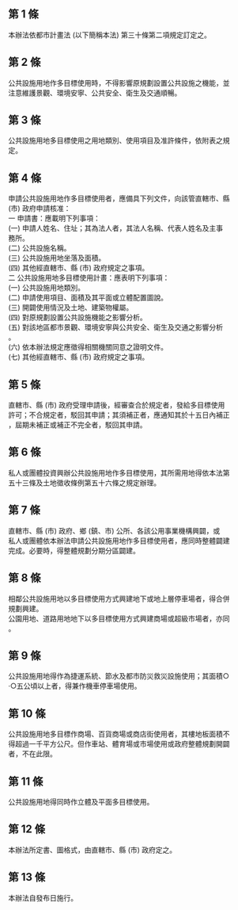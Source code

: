 第 1 條
-------
本辦法依都市計畫法 (以下簡稱本法) 第三十條第二項規定訂定之。

第 2 條
-------
公共設施用地作多目標使用時，不得影響原規劃設置公共設施之機能，並  
注意維護景觀、環境安寧、公共安全、衛生及交通順暢。

第 3 條
-------
公共設施用地多目標使用之用地類別、使用項目及准許條件，依附表之規  
定。

第 4 條
-------
申請公共設施用地作多目標使用者，應備具下列文件，向該管直轄市、縣  
 (市) 政府申請核准：  
一  申請書：應載明下列事項：  
 (一) 申請人姓名、住址；其為法人者，其法人名稱、代表人姓名及主事  
      務所。  
 (二) 公共設施名稱。  
 (三) 公共設施用地坐落及面積。  
 (四) 其他經直轄市、縣 (市) 政府規定之事項。  
二  公共設施用地多目標使用計畫：應表明下列事項：  
 (一) 公共設施用地類別。  
 (二) 申請使用項目、面積及其平面或立體配置圖說。  
 (三) 開闢使用情況及土地、建築物權屬。  
 (四) 對原規劃設置公共設施機能之影響分析。  
 (五) 對該地區都市景觀、環境安寧與公共安全、衛生及交通之影響分析  
      。  
 (六) 依本辦法規定應徵得相關機關同意之證明文件。  
 (七) 其他經直轄市、縣 (市) 政府規定之事項。

第 5 條
-------
直轄市、縣 (市) 政府受理申請後，經審查合於規定者，發給多目標使用  
許可；不合規定者，駁回其申請；其須補正者，應通知其於十五日內補正  
，屆期未補正或補正不完全者，駁回其申請。

第 6 條
-------
私人或團體投資興辦公共設施用地作多目標使用，其所需用地得依本法第  
五十三條及土地徵收條例第五十六條之規定辦理。

第 7 條
-------
直轄市、縣 (市) 政府、鄉 (鎮、市) 公所、各該公用事業機構興闢，或  
私人或團體依本辦法申請公共設施用地作多目標使用者，應同時整體闢建  
完成。必要時，得整體規劃分期分區闢建。

第 8 條
-------
相鄰公共設施用地以多目標使用方式興建地下或地上層停車場者，得合併  
規劃興建。  
公園用地、道路用地地下以多目標使用方式興建商場或超級市場者，亦同  
。

第 9 條
-------
公共設施用地得作為捷運系統、節水及都市防災救災設施使用；其面積○  
‧○五公頃以上者，得兼作機車停車場使用。

第 10 條
--------
公共設施用地多目標作商場、百貨商場或商店街使用者，其樓地板面積不  
得超過一千平方公尺。但作車站、體育場或市場使用或政府整體規劃開闢  
者，不在此限。

第 11 條
--------
公共設施用地得同時作立體及平面多目標使用。

第 12 條
--------
本辦法所定書、圖格式，由直轄市、縣 (市) 政府定之。

第 13 條
--------
本辦法自發布日施行。

